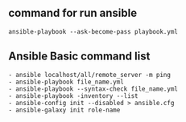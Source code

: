 ## command for run ansible
```
ansible-playbook --ask-become-pass playbook.yml
```

## Ansible Basic command list
```
- ansible localhost/all/remote_server -m ping
- ansible-playbook file_name.yml
- ansible-playbook --syntax-check file_name.yml
- ansible-playbook -inventory --list
- ansible-config init --disabled > ansible.cfg
- ansible-galaxy init role-name
```